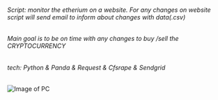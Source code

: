 ###### Script: monitor the etherium on a website. For any changes on website script will send email to inform about changes with data(.csv)
###### Main goal is to be on time with any changes to buy /sell the CRYPTOCURRENCY
###### tech: Python & Panda & Request & Cfsrape & Sendgrid

![Image of PC](https://github.com/warcep/sel_krypto_check/blob/master/email_template_github.JPG)
